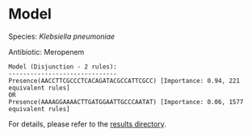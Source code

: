 
# Model

Species: *Klebsiella pneumoniae*

Antibiotic: Meropenem

```
Model (Disjunction - 2 rules):
------------------------------
Presence(AACCTTCGCCCTCACAGATACGCCATTCGCC) [Importance: 0.94, 221 equivalent rules]
OR
Presence(AAAAGGAAAACTTGATGGAATTGCCCAATAT) [Importance: 0.06, 1577 equivalent rules]

```

For details, please refer to the [results directory](../../../../../results/scm_b/klebsiella%20pneumoniae/meropenem/repeat_1/).

